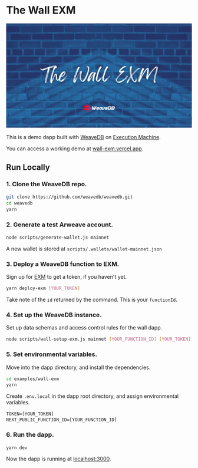 # The Wall EXM

![](../../assets/the-wall-exm.png)

This is a demo dapp built with [WeaveDB](https://weavedb.dev) on [Execution Machine](https://exm.dev).

You can access a working demo at [wall-exm.vercel.app](https://wall-exm.vercel.app/).

## Run Locally

### 1. Clone the WeaveDB repo.

```bash
git clone https://github.com/weavedb/weavedb.git
cd weavedb
yarn
```

### 2. Generate a test Arweave account.

```bash
node scripts/generate-wallet.js mainnet
```
A new wallet is stored at `scripts/.wallets/wallet-mainnet.json`

### 3. Deploy a WeaveDB function to EXM.

Sign up for [EXM](https://exm.dev) to get a token, if you haven't yet.

```bash
yarn deploy-exm [YOUR_TOKEN]
```

Take note of the `id` returned by the command. This is your `functionId`.

### 4. Set up the WeaveDB instance.

Set up data schemas and access control rules for the wall dapp.

```bash
node scripts/wall-setup-exm.js mainnet [YOUR_FUNCTION_ID] [YOUR_TOKEN]
```

### 5. Set environmental variables.

Move into the dapp directory, and install the dependencies.

```bash
cd examples/wall-exm
yarn
```

Create `.env.local` in the dapp root directory, and assign environmental variables.

```
TOKEN=[YOUR_TOKEN]
NEXT_PUBLIC_FUNCTION_ID=[YOUR_FUNCTION_ID]
```

### 6. Run the dapp.

```bash
yarn dev
```

Now the dapp is running at [localhost:3000](http://localhost:3000).
